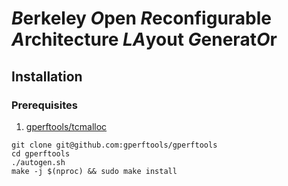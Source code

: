 # *B*erkeley *O*pen *R*econfigurable *A*rchitecture *LA*yout *G*enerat*O*r

## Installation

### Prerequisites

1. [gperftools/tcmalloc](https://github.com/gperftools/gperftools)
  ```
  git clone git@github.com:gperftools/gperftools
  cd gperftools
  ./autogen.sh
  make -j $(nproc) && sudo make install
  ```
